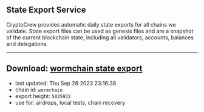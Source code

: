 ## State Export Service
CryptoCrew provides automatic daily state exports for all chains we validate. State export files can be used as genesis files and are a snapshot of the current blockchain state, including all validators, accounts, balances and delegations.

---
**Download: [wormchain state export](https://dl.ccvalidators.com/SERVICE/wormchain/wormchain_export_5025932.json)**
---

- last updated: Thu Sep 28 2023 23:16:38
- chain id: `wormchain`
- export height: `5025932`
- use for: airdrops, local tests, chain recovery
